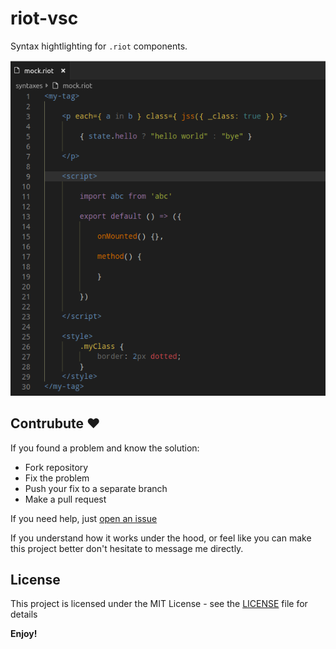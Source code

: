 # riot-vsc

Syntax hightlighting for `.riot` components.

![screenshot](https://github.com/nesterow/riot-vsc/raw/master/assets/screenshot.png)

## Contrubute ❤️

If you found a problem and know the solution:
- Fork repository
- Fix the problem
- Push your fix to a separate branch
- Make a pull request

If you need help, just [open an issue](https://github.com/nesterow/riot-vsc/issues)

If you understand how it works under the hood, or feel like you can make this project better don't hesitate to message me directly.

## License

This project is licensed under the MIT License - see the [LICENSE](https://github.com/nesterow/riot-vsc/blob/master/LICENSE) file for details

**Enjoy!**
